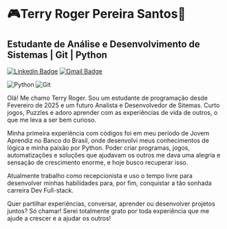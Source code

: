 # 🎮Terry Roger Pereira Santos🐍

## Estudante de Análise e Desenvolvimento de Sistemas | Git | Python

[![Linkedin Badge](https://img.shields.io/badge/-Meu%20LinkedIn-F2F0E3?style=flat-square&logo=Linkedin&logoColor=212121&link=https://www.linkedin.com/in/terry-roger/)](https://www.linkedin.com/in/iuricode/) 
[![Gmail Badge](https://img.shields.io/badge/-iuricold99@gmail.com-F2F0E3?style=flat-square&logo=Gmail&logoColor=212121&link=mailto:terryrogerps@gmail.com)](mailto:iuricold99@gmail.com)

![Python](https://img.shields.io/badge/python-3670A0?style=for-the-badge&logo=python&logoColor=ffdd54)
![Git](https://img.shields.io/badge/git-%23F05033.svg?style=for-the-badge&logo=git&logoColor=white)

Olá! Me chamo Terry Roger. Sou um estudante de programação desde Fevereiro de 2025 e 
um futuro Analista e Desenvolvedor de Sitemas. Curto jogos, Puzzles e adoro aprender
com as experiências de vida de outros, o que me leva a ser bem curioso.

Minha primeira experiência com códigos foi em meu período de Jovem Aprendiz no Banco
do Brasil, onde desenvolvi meus conhecimentos de lógica e minha paixão por Python. 
Poder criar programas, jogos, automatizações e soluções que ajudavam os outros me
dava uma alegria e sensação de crescimento enorme, e hoje busco recuperar isso.

Atualmente trabalho como recepcionista e uso o tempo livre para  desenvolver minhas
habilidades para, por fim, conquistar a tão sonhada carreira Dev Full-stack.

Quer partilhar experiências, conversar, aprender ou desenvolver projetos juntos? 
Só chamar! Serei totalmente grato por toda experiência que me ajude a crescer e a
ajudar os outros!


